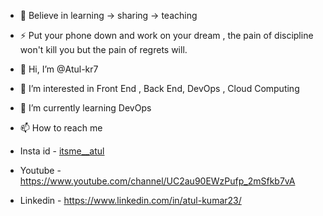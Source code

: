 -
  🥂 Believe in learning -> sharing -> teaching
- ⚡ Put your phone down and work on your dream , the pain of discipline won't kill you but the pain of regrets will.

- 👋 Hi, I’m @Atul-kr7 
- 👀 I’m interested in Front End , Back End, DevOps , Cloud Computing
- 🌱 I’m currently learning DevOps
  
- 📫 How to reach me
-    Insta id - [itsme__atul](https://www.instagram.com/itsme__atul/) 
-    Youtube - https://www.youtube.com/channel/UC2au90EWzPufp_2mSfkb7vA
-    Linkedin - https://www.linkedin.com/in/atul-kumar23/
  


<!---
Atul-kr7/Atul-kr7 is a ✨ special ✨ repository because its `README.md` (this file) appears on your GitHub profile.
You can click the Preview link to take a look at your changes.
--->
